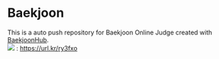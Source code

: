 # Baekjoon
This is a auto push repository for Baekjoon Online Judge created with [BaekjoonHub](https://github.com/BaekjoonHub/BaekjoonHub).
<br/>
<img src="https://img.shields.io/badge/Notion-A5D7E8?style=flat&logo=notion&logoColor=white"/> : https://url.kr/ry3fxo
